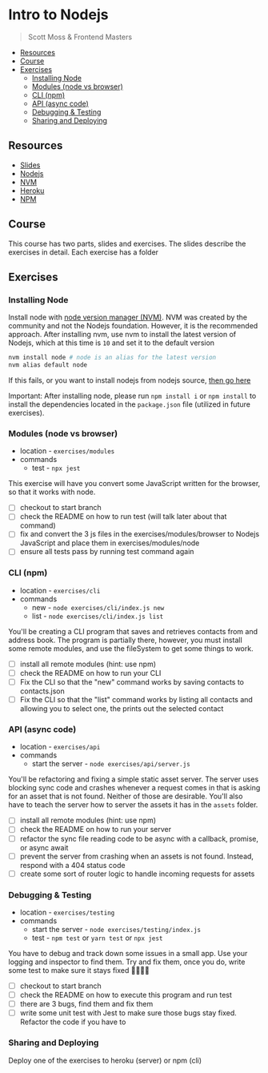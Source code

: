 # Intro to Nodejs

> Scott Moss & Frontend Masters

- [Resources](#resources)
- [Course](#course)
- [Exercises](#exercises)
  - [Installing Node](#installing-node)
  - [Modules (node vs browser)](#modules-node-vs-browser)
  - [CLI (npm)](#cli-npm)
  - [API (async code)](#api-async-code)
  - [Debugging & Testing](#debugging--testing)
  - [Sharing and Deploying](#sharing-and-deploying)

## Resources

- [Slides](https://slides.com/scotups/deck/fullscreen)
- [Nodejs](https://nodejs.org/en/)
- [NVM](https://github.com/creationix/nvm)
- [Heroku](https://heroku.com)
- [NPM](https://www.npmjs.com/)

## Course

This course has two parts, slides and exercises. The slides describe the exercises in detail. Each exercise has a folder

## Exercises

### Installing Node

Install node with [node version manager (NVM)](https://github.com/creationix/nvm#installation). NVM was created by the community and not the Nodejs foundation. However, it is the recommended approach. After installing nvm, use nvm to install the latest version of Nodejs, which at this time is `10` and set it to the default version

```bash
nvm install node # node is an alias for the latest version
nvm alias default node
```

If this fails, or you want to install nodejs from nodejs source, [then go here](https://nodejs.org/en/)

Important: After installing node, please run `npm install i` or `npm install` to install the dependencies located in the `package.json` file (utilized in future exercises).

### Modules (node vs browser)

- location - `exercises/modules`
- commands
  - test - `npx jest`

This exercise will have you convert some JavaScript written for the browser, so that it works with node.

- [ ] checkout to start branch
- [ ] check the README on how to run test (will talk later about that command)
- [ ] fix and convert the 3 js files in the exercises/modules/browser to Nodejs JavaScript and place them in exercises/modules/node
- [ ] ensure all tests pass by running test command again

### CLI (npm)

- location - `exercises/cli`
- commands
  - new - `node exercises/cli/index.js new`
  - list - `node exercises/cli/index.js list`

You'll be creating a CLI program that saves and retrieves contacts from and address book. The program is partially there, however, you must install some remote modules, and use the fileSystem to get some things to work.

- [ ] install all remote modules (hint: use npm)
- [ ] check the README on how to run your CLI
- [ ] Fix the CLI so that the "new" command works by saving contacts to contacts.json
- [ ] Fix the CLI so that the "list" command works by listing all contacts and allowing you to select one, the prints out the selected contact

### API (async code)

- location - `exercises/api`
- commands
  - start the server - `node exercises/api/server.js`

You'll be refactoring and fixing a simple static asset server. The server uses blocking sync code and crashes whenever a request comes in that is asking for an asset that is not found. Neither of those are desirable. You'll also have to teach the server how to server the assets it has in the `assets` folder.

- [ ] install all remote modules (hint: use npm)
- [ ] check the README on how to run your server
- [ ] refactor the sync file reading code to be async with a callback, promise, or async await
- [ ] prevent the server from crashing when an assets is not found. Instead, respond with a 404 status code
- [ ] create some sort of router logic to handle incoming requests for assets

### Debugging & Testing

- location - `exercises/testing`
- commands
  - start the server - `node exercises/testing/index.js`
  - test - `npm test` or `yarn test` or `npx jest`

You have to debug and track down some issues in a small app. Use your logging and inspector to find them. Try and fix them, once you do, write some test to make sure it stays fixed 👌🏾😎💯

- [ ] checkout to start branch
- [ ] check the README on how to execute this program and run test
- [ ] there are 3 bugs, find them and fix them
- [ ] write some unit test with Jest to make sure those bugs stay fixed. Refactor the code if you have to

### Sharing and Deploying

Deploy one of the exercises to heroku (server) or npm (cli)
